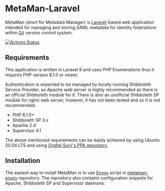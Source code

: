 # MetaMan-Laravel

MetaMan (short for Metadata Manager) is [Laravel](https://laravel.com)-based web application intended for managing and storing SAML metadata for identity federations within [Git](https://git-scm.com) version control system.

[![Actions Status](https://github.com/JanOppolzer/metaman-laravel/workflows/Laravel/badge.svg)](https://github.com/JanOppolzer/metaman-laravel/actions)

## Requirements

This application is written in Laravel 9 and uses PHP Enumerations thus it requires PHP version 8.1.0 or newer.

Authentication is expected to be managed by locally running Shibboleth Service Provider, so Apache web server is highly recommended as there is an official Shibboleth module for it. There is also an unofficial Shibboleth SP module for nginx web server, however, it has not been tested and so it is not recommended.

- PHP 8.1.0+
- Shibboleth SP 3.x
- Apache 2.4
- Supervisor 4.1

The above mentioned requirements can be easily achieved by using Ubuntu 20.04 LTS and using [Ondřej Surý's PPA repository](https://launchpad.net/~ondrej/+archive/ubuntu/php/).

## Installation

The easiest way to install MetaMan is to use [Envoy](https://laravel.com/docs/9.x/envoy) script in [metaman-envoy](https://github.com/JanOppolzer/metaman-envoy) repository. The repository also contains configuration snippets for Apache, Shibboleth SP and Supervisor daemons.
